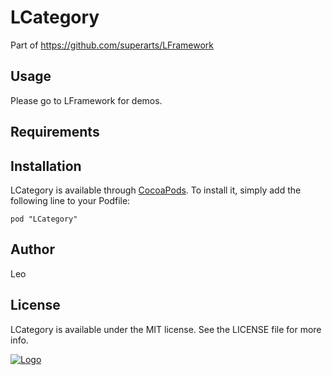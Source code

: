 # LCategory

Part of https://github.com/superarts/LFramework

## Usage

Please go to LFramework for demos.


## Requirements

## Installation

LCategory is available through [CocoaPods](http://cocoapods.org). To install
it, simply add the following line to your Podfile:

    pod "LCategory"

## Author

Leo

## License

LCategory is available under the MIT license. See the LICENSE file for more info.

[![Logo](http://fc00.deviantart.net/fs70/f/2012/013/8/f/profile_picture_by_l_master-d4m8318.jpg)](http://cocoadocs.org/docsets/LCategory)
